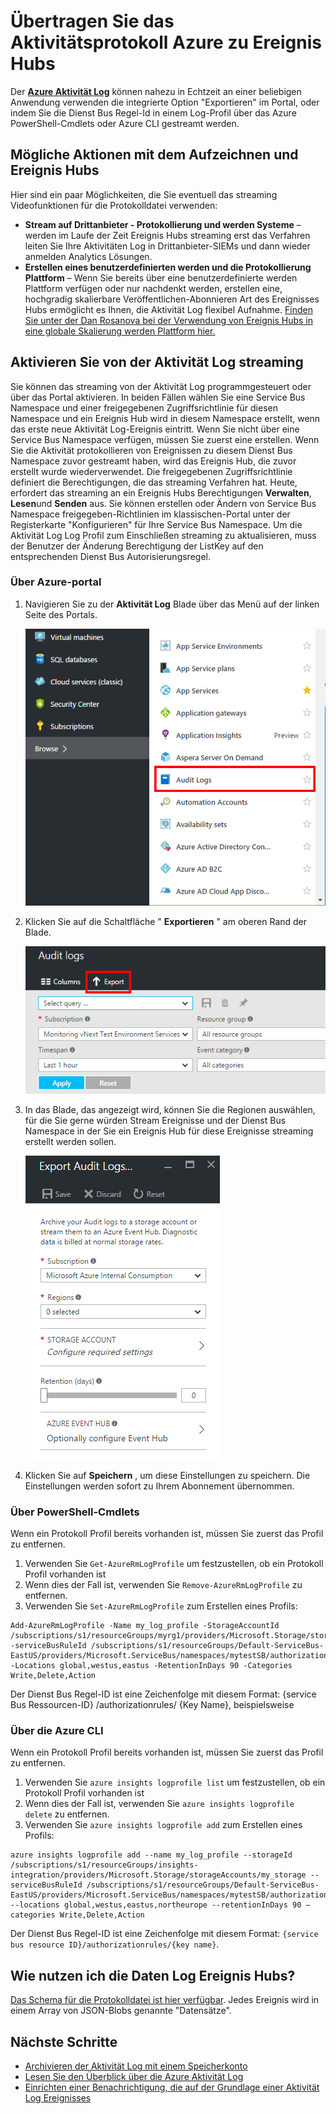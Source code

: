 <properties
    pageTitle="Übertragen Sie das Aktivitätsprotokoll Azure zu Ereignis Hubs | Microsoft Azure"
    description="Erfahren Sie, wie das Protokoll Azure Aktivität Ereignis Hubs streamen."
    authors="johnkemnetz"
    manager="rboucher"
    editor=""
    services="monitoring-and-diagnostics"
    documentationCenter="monitoring-and-diagnostics"/>

<tags
    ms.service="monitoring-and-diagnostics"
    ms.workload="na"
    ms.tgt_pltfrm="na"
    ms.devlang="na"
    ms.topic="article"
    ms.date="10/03/2016"
    ms.author="johnkem"/>

# <a name="stream-the-azure-activity-log-to-event-hubs"></a>Übertragen Sie das Aktivitätsprotokoll Azure zu Ereignis Hubs
Der [**Azure Aktivität Log**](./monitoring-overview-activity-logs.md) können nahezu in Echtzeit an einer beliebigen Anwendung verwenden die integrierte Option "Exportieren" im Portal, oder indem Sie die Dienst Bus Regel-Id in einem Log-Profil über das Azure PowerShell-Cmdlets oder Azure CLI gestreamt werden.

## <a name="what-you-can-do-with-the-activity-log-and-event-hubs"></a>Mögliche Aktionen mit dem Aufzeichnen und Ereignis Hubs
Hier sind ein paar Möglichkeiten, die Sie eventuell das streaming Videofunktionen für die Protokolldatei verwenden:

- **Stream auf Drittanbieter - Protokollierung und werden Systeme** – werden im Laufe der Zeit Ereignis Hubs streaming erst das Verfahren leiten Sie Ihre Aktivitäten Log in Drittanbieter-SIEMs und dann wieder anmelden Analytics Lösungen.
- **Erstellen eines benutzerdefinierten werden und die Protokollierung Plattform** – Wenn Sie bereits über eine benutzerdefinierte werden Plattform verfügen oder nur nachdenkt werden, erstellen eine, hochgradig skalierbare Veröffentlichen-Abonnieren Art des Ereignisses Hubs ermöglicht es Ihnen, die Aktivität Log flexibel Aufnahme. [Finden Sie unter der Dan Rosanova bei der Verwendung von Ereignis Hubs in eine globale Skalierung werden Plattform hier.](https://azure.microsoft.com/documentation/videos/build-2015-designing-and-sizing-a-global-scale-telemetry-platform-on-azure-event-Hubs/)

## <a name="enable-streaming-of-the-activity-log"></a>Aktivieren Sie von der Aktivität Log streaming
Sie können das streaming von der Aktivität Log programmgesteuert oder über das Portal aktivieren. In beiden Fällen wählen Sie eine Service Bus Namespace und einer freigegebenen Zugriffsrichtlinie für diesen Namespace und ein Ereignis Hub wird in diesem Namespace erstellt, wenn das erste neue Aktivität Log-Ereignis eintritt. Wenn Sie nicht über eine Service Bus Namespace verfügen, müssen Sie zuerst eine erstellen. Wenn Sie die Aktivität protokollieren von Ereignissen zu diesem Dienst Bus Namespace zuvor gestreamt haben, wird das Ereignis Hub, die zuvor erstellt wurde wiederverwendet. Die freigegebenen Zugriffsrichtlinie definiert die Berechtigungen, die das streaming Verfahren hat. Heute, erfordert das streaming an ein Ereignis Hubs Berechtigungen **Verwalten**, **Lesen**und **Senden** aus. Sie können erstellen oder Ändern von Service Bus Namespace freigegeben-Richtlinien im klassischen-Portal unter der Registerkarte "Konfigurieren" für Ihre Service Bus Namespace. Um die Aktivität Log Log Profil zum Einschließen streaming zu aktualisieren, muss der Benutzer der Änderung Berechtigung der ListKey auf den entsprechenden Dienst Bus Autorisierungsregel.

### <a name="via-azure-portal"></a>Über Azure-portal 
1. Navigieren Sie zu der **Aktivität Log** Blade über das Menü auf der linken Seite des Portals.

    ![Navigieren Sie zu Aktivität Log-Portal](./media/monitoring-overview-activity-logs/activity-logs-portal-navigate.png)
2. Klicken Sie auf die Schaltfläche " **Exportieren** " am oberen Rand der Blade.

    ![Schaltfläche "Exportieren" im portal](./media/monitoring-overview-activity-logs/activity-logs-portal-export.png)
3. In das Blade, das angezeigt wird, können Sie die Regionen auswählen, für die Sie gerne würden Stream Ereignisse und der Dienst Bus Namespace in der Sie ein Ereignis Hub für diese Ereignisse streaming erstellt werden sollen.

    ![Exportieren von Aktivität Log blade](./media/monitoring-overview-activity-logs/activity-logs-portal-export-blade.png)
4. Klicken Sie auf **Speichern** , um diese Einstellungen zu speichern. Die Einstellungen werden sofort zu Ihrem Abonnement übernommen.


### <a name="via-powershell-cmdlets"></a>Über PowerShell-Cmdlets
Wenn ein Protokoll Profil bereits vorhanden ist, müssen Sie zuerst das Profil zu entfernen.

1. Verwenden Sie `Get-AzureRmLogProfile` um festzustellen, ob ein Protokoll Profil vorhanden ist
2. Wenn dies der Fall ist, verwenden Sie `Remove-AzureRmLogProfile` zu entfernen.
3. Verwenden Sie `Set-AzureRmLogProfile` zum Erstellen eines Profils:

```
Add-AzureRmLogProfile -Name my_log_profile -StorageAccountId /subscriptions/s1/resourceGroups/myrg1/providers/Microsoft.Storage/storageAccounts/my_storage -serviceBusRuleId /subscriptions/s1/resourceGroups/Default-ServiceBus-EastUS/providers/Microsoft.ServiceBus/namespaces/mytestSB/authorizationrules/RootManageSharedAccessKey -Locations global,westus,eastus -RetentionInDays 90 -Categories Write,Delete,Action
```

Der Dienst Bus Regel-ID ist eine Zeichenfolge mit diesem Format: {service Bus Ressourcen-ID} /authorizationrules/ {Key Name}, beispielsweise 

### <a name="via-azure-cli"></a>Über die Azure CLI
Wenn ein Protokoll Profil bereits vorhanden ist, müssen Sie zuerst das Profil zu entfernen.

1. Verwenden Sie `azure insights logprofile list` um festzustellen, ob ein Protokoll Profil vorhanden ist
2. Wenn dies der Fall ist, verwenden Sie `azure insights logprofile delete` zu entfernen.
3. Verwenden Sie `azure insights logprofile add` zum Erstellen eines Profils:

```
azure insights logprofile add --name my_log_profile --storageId /subscriptions/s1/resourceGroups/insights-integration/providers/Microsoft.Storage/storageAccounts/my_storage --serviceBusRuleId /subscriptions/s1/resourceGroups/Default-ServiceBus-EastUS/providers/Microsoft.ServiceBus/namespaces/mytestSB/authorizationrules/RootManageSharedAccessKey --locations global,westus,eastus,northeurope --retentionInDays 90 –categories Write,Delete,Action
```

Der Dienst Bus Regel-ID ist eine Zeichenfolge mit diesem Format: `{service bus resource ID}/authorizationrules/{key name}`.
 
## <a name="how-do-i-consume-the-log-data-from-event-hubs"></a>Wie nutzen ich die Daten Log Ereignis Hubs?
[Das Schema für die Protokolldatei ist hier verfügbar](./monitoring-overview-activity-logs.md). Jedes Ereignis wird in einem Array von JSON-Blobs genannte "Datensätze".

## <a name="next-steps"></a>Nächste Schritte
- [Archivieren der Aktivität Log mit einem Speicherkonto](./monitoring-archive-activity-log.md)
- [Lesen Sie den Überblick über die Azure Aktivität Log](./monitoring-overview-activity-logs.md)
- [Einrichten einer Benachrichtigung, die auf der Grundlage einer Aktivität Log Ereignisses](./insights-auditlog-to-webhook-email.md)
